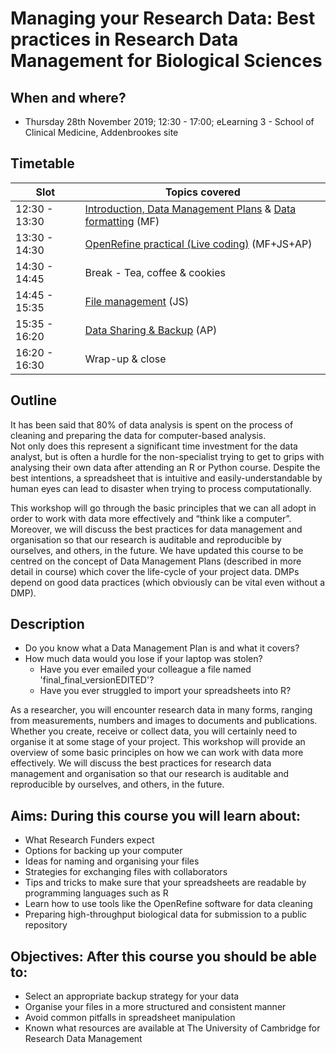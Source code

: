 # Managing your Research Data: Best practices in Research Data Management for Biological Sciences

## When and where?

- Thursday 28th November 2019; 12:30 - 17:00; eLearning 3 - School of Clinical Medicine, Addenbrookes site
## Timetable

| Slot  | Topics covered  |
|---|---|
|  12:30 - 13:30 |  [Introduction, Data Management Plans](data_management.pdf) & [Data formatting](data_formatting.pdf) (MF)  |
|  13:30 - 14:30 |  [OpenRefine practical (Live coding)](refine_demo.pdf) (MF+JS+AP) |
|  14:30 - 14:45 |  Break - Tea, coffee & cookies |
|  14:45 - 15:35 |  [File management](file_management.pdf) (JS)  |
|  15:35 - 16:20 |  [Data Sharing & Backup](data_sharing_backup.pdf) (AP) |
|  16:20 - 16:30 |  Wrap-up & close |

## Outline

It has been said that 80% of data analysis is spent on the process of cleaning and preparing the data for
computer-based analysis.   
Not only does this represent a significant time investment for the data analyst, but is often a hurdle for the 
non-specialist trying to get to grips with analysing their own data after attending an R or Python course. 
Despite the best intentions, a spreadsheet that is intuitive and easily-understandable by human eyes can 
lead to disaster when trying to process computationally.

This workshop will go through the basic principles that we can all adopt in order to work with data more 
effectively and “think like a computer”. Moreover, we will discuss the best practices for data management 
and organisation so that our research is auditable and reproducible by ourselves, and others, in the future.
We have updated this course to be centred on the concept of Data Management Plans (described in more detail in
course) which cover the life-cycle of your project data. DMPs depend on good data practices (which obviously
can be vital even without a DMP).

## Description

- Do you know what a Data Management Plan is and what it covers?
- How much data would you lose if your laptop was stolen?
  - Have you ever emailed your colleague a file named 'final_final_versionEDITED'?
  - Have you ever struggled to import your spreadsheets into R?

As a researcher, you will encounter research data in many forms, ranging from measurements, numbers and images 
to documents and publications. Whether you create, receive or collect data, you will certainly need to organise 
it at some stage of your project. This workshop will provide an overview of some basic principles on how we can 
work with data more effectively. We will discuss the best practices for research data management and organisation 
so that our research is auditable and reproducible by ourselves, and others, in the future.

## Aims: During this course you will learn about:

- What Research Funders expect
- Options for backing up your computer
- Ideas for naming and organising your files
- Strategies for exchanging files with collaborators
- Tips and tricks to make sure that your spreadsheets are readable by programming languages such as R
- Learn how to use tools like the OpenRefine software for data cleaning
- Preparing high-throughput biological data for submission to a public repository

## Objectives: After this course you should be able to:

- Select an appropriate backup strategy for your data
- Organise your files in a more structured and consistent manner
- Avoid common pitfalls in spreadsheet manipulation
- Known what resources are available at The University of Cambridge for Research Data Management
